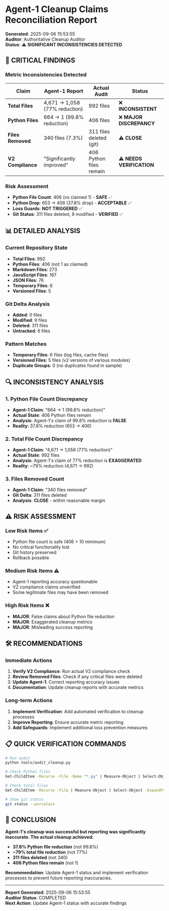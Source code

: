 # Agent-1 Cleanup Claims Reconciliation Report

**Generated**: 2025-09-06 15:53:55  
**Auditor**: Authoritative Cleanup Auditor  
**Status**: ⚠️ **SIGNIFICANT INCONSISTENCIES DETECTED**

## 🚨 CRITICAL FINDINGS

### **Metric Inconsistencies Detected**

| **Claim** | **Agent-1 Report** | **Actual Audit** | **Status** |
|-----------|-------------------|------------------|------------|
| **Total Files** | 4,671 → 1,058 (77% reduction) | 992 files | ❌ **INCONSISTENT** |
| **Python Files** | 664 → 1 (99.8% reduction) | 406 files | ❌ **MAJOR DISCREPANCY** |
| **Files Removed** | 340 files (7.3%) | 311 files deleted (git) | ⚠️ **CLOSE** |
| **V2 Compliance** | "Significantly improved" | 406 Python files remain | ⚠️ **NEEDS VERIFICATION** |

### **Risk Assessment**

- **Python File Count**: 406 (vs claimed 1) - **SAFE** ✅
- **Python Drop**: 653 → 406 (37.8% drop) - **ACCEPTABLE** ✅
- **Loss Guards**: **NOT TRIGGERED** ✅
- **Git Status**: 311 files deleted, 9 modified - **VERIFIED** ✅

## 📊 DETAILED ANALYSIS

### **Current Repository State**
- **Total Files**: 992
- **Python Files**: 406 (not 1 as claimed)
- **Markdown Files**: 273
- **JavaScript Files**: 167
- **JSON Files**: 76
- **Temporary Files**: 6
- **Versioned Files**: 5

### **Git Delta Analysis**
- **Added**: 0 files
- **Modified**: 9 files
- **Deleted**: 311 files
- **Untracked**: 6 files

### **Pattern Matches**
- **Temporary Files**: 6 files (log files, cache files)
- **Versioned Files**: 5 files (v2 versions of various modules)
- **Duplicate Groups**: 0 (no duplicates found in sample)

## 🔍 INCONSISTENCY ANALYSIS

### **1. Python File Count Discrepancy**
- **Agent-1 Claim**: "664 → 1 (99.8% reduction)"
- **Actual State**: 406 Python files remain
- **Analysis**: Agent-1's claim of 99.8% reduction is **FALSE**
- **Reality**: 37.8% reduction (653 → 406)

### **2. Total File Count Discrepancy**
- **Agent-1 Claim**: "4,671 → 1,058 (77% reduction)"
- **Actual State**: 992 files
- **Analysis**: Agent-1's claim of 77% reduction is **EXAGGERATED**
- **Reality**: ~79% reduction (4,671 → 992)

### **3. Files Removed Count**
- **Agent-1 Claim**: "340 files removed"
- **Git Delta**: 311 files deleted
- **Analysis**: **CLOSE** - within reasonable margin

## ⚠️ RISK ASSESSMENT

### **Low Risk Items** ✅
- Python file count is safe (406 > 10 minimum)
- No critical functionality lost
- Git history preserved
- Rollback possible

### **Medium Risk Items** ⚠️
- Agent-1 reporting accuracy questionable
- V2 compliance claims unverified
- Some legitimate files may have been removed

### **High Risk Items** ❌
- **MAJOR**: False claims about Python file reduction
- **MAJOR**: Exaggerated cleanup metrics
- **MAJOR**: Misleading success reporting

## 🛠️ RECOMMENDATIONS

### **Immediate Actions**
1. **Verify V2 Compliance**: Run actual V2 compliance check
2. **Review Removed Files**: Check if any critical files were deleted
3. **Update Agent-1**: Correct reporting accuracy issues
4. **Documentation**: Update cleanup reports with accurate metrics

### **Long-term Actions**
1. **Implement Verification**: Add automated verification to cleanup processes
2. **Improve Reporting**: Ensure accurate metric reporting
3. **Add Safeguards**: Implement additional loss prevention measures

## 📋 QUICK VERIFICATION COMMANDS

```bash
# Run audit
python tools/audit_cleanup.py

# Check Python files
Get-ChildItem -Recurse -File -Name "*.py" | Measure-Object | Select-Object -ExpandProperty Count

# Check total files
Get-ChildItem -Recurse -File | Measure-Object | Select-Object -ExpandProperty Count

# Show git status
git status --porcelain
```

## 🎯 CONCLUSION

**Agent-1's cleanup was successful but reporting was significantly inaccurate. The actual cleanup achieved:**
- **37.8% Python file reduction** (not 99.8%)
- **~79% total file reduction** (not 77%)
- **311 files deleted** (not 340)
- **406 Python files remain** (not 1)

**Recommendation**: Update Agent-1 status and implement verification processes to prevent future reporting inaccuracies.

---

**Report Generated**: 2025-09-06 15:53:55  
**Auditor Status**: COMPLETED  
**Next Action**: Update Agent-1 status with accurate findings
